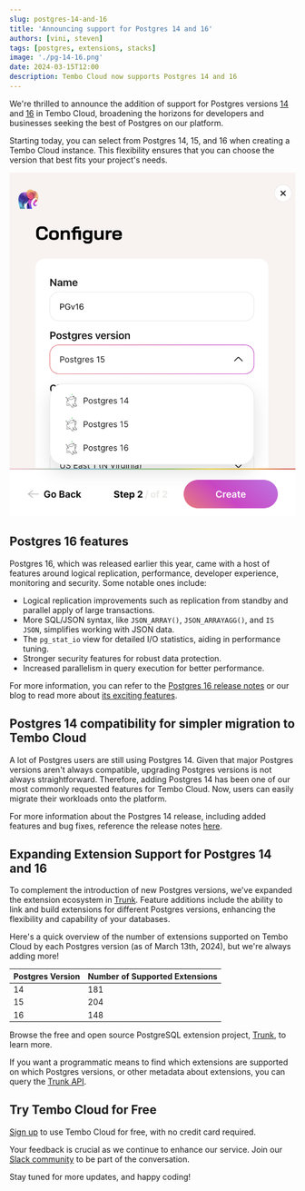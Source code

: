 ```yaml
---
slug: postgres-14-and-16
title: 'Announcing support for Postgres 14 and 16'
authors: [vini, steven]
tags: [postgres, extensions, stacks]
image: './pg-14-16.png'
date: 2024-03-15T12:00
description: Tembo Cloud now supports Postgres 14 and 16
---
```


We're thrilled to announce the addition of support for Postgres versions [14](https://www.postgresql.org/about/news/postgresql-14-released-2318/) and [16](https://www.postgresql.org/about/news/postgresql-16-released-2715/) in Tembo Cloud, broadening the horizons for developers and businesses seeking the best of Postgres on our platform.

Starting today, you can select from Postgres 14, 15, and 16 when creating a Tembo Cloud instance. This flexibility ensures that you can choose the version that best fits your project's needs.

![Screenshot of the Tembo Cloud instance creation process](./pg-version.png)

## Postgres 16 features

Postgres 16, which was released earlier this year, came with a host of features around logical replication, performance, developer experience, monitoring and security. Some notable ones include:

- Logical replication improvements such as replication from standby and parallel apply of large transactions.
- More SQL/JSON syntax, like `JSON_ARRAY()`, `JSON_ARRAYAGG()`, and `IS JSON`, simplifies working with JSON data.
- The `pg_stat_io` view for detailed I/O statistics, aiding in performance tuning.
- Stronger security features for robust data protection.
- Increased parallelism in query execution for better performance.

For more information, you can refer to the [Postgres 16 release notes](https://www.postgresql.org/docs/current/release-16.html) or our blog to read more about [its exciting features](https://tembo.io/blog/postgres-16).

## Postgres 14 compatibility for simpler migration to Tembo Cloud

A lot of Postgres users are still using Postgres 14. Given that major Postgres versions aren't always compatible, upgrading Postgres versions is not always straightforward. Therefore, adding Postgres 14 has been one of our most commonly requested features for Tembo Cloud. Now, users can easily migrate their workloads onto the platform.

For more information about the Postgres 14 release, including added features and bug fixes, reference the release notes [here](https://www.postgresql.org/docs/14/release-14.html).

## Expanding Extension Support for Postgres 14 and 16

To complement the introduction of new Postgres versions, we've expanded the extension ecosystem in [Trunk](https://pgt.dev). Feature additions include the ability to link and build extensions for different Postgres versions, enhancing the flexibility and capability of your databases.

Here's a quick overview of the number of extensions supported on Tembo Cloud by each Postgres version (as of March 13th, 2024), but we're always adding more!

| Postgres Version | Number of Supported Extensions |
|------------------|--------------------------------|
| 14               | 181                            |
| 15               | 204                            |
| 16               | 148                            |

Browse the free and open source PostgreSQL extension project, [Trunk](https://pgt.dev), to learn more.

If you want a programmatic means to find which extensions are supported on which Postgres versions, or other metadata about extensions, you can query the [Trunk API](https://registry.pgtrunk.io/swagger-ui/#/).

## Try Tembo Cloud for Free

[Sign up](https://cloud.tembo.io) to use Tembo Cloud for free, with no credit card required.

Your feedback is crucial as we continue to enhance our service. Join our [Slack community](https://join.slack.com/t/tembocommunity/shared_invite/zt-277pu7chi-NHtvHWvLhHwyK0Y5Y6vTPw) to be part of the conversation.

Stay tuned for more updates, and happy coding!
